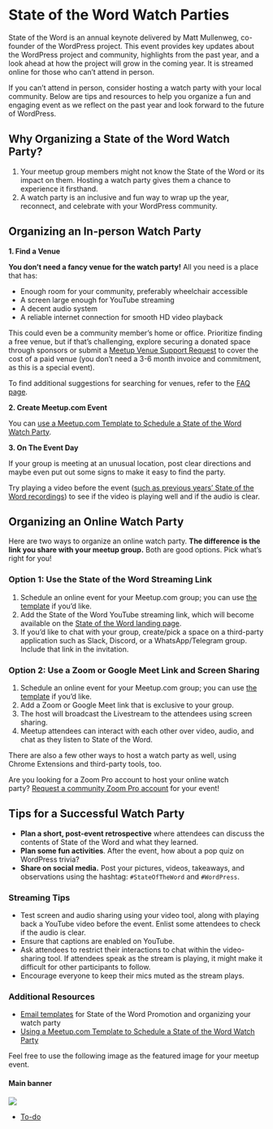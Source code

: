 # State of the Word Watch Parties

State of the Word is an annual keynote delivered by Matt Mullenweg, co-founder of the WordPress project. This event provides key updates about the WordPress project and community, highlights from the past year, and a look ahead at how the project will grow in the coming year. It is streamed online for those who can’t attend in person.

If you can’t attend in person, consider hosting a watch party with your local community. Below are tips and resources to help you organize a fun and engaging event as we reflect on the past year and look forward to the future of WordPress.

## Why Organizing a State of the Word Watch Party?

1.  Your meetup group members might not know the State of the Word or its impact on them. Hosting a watch party gives them a chance to experience it firsthand.
2.  A watch party is an inclusive and fun way to wrap up the year, reconnect, and celebrate with your WordPress community.

## Organizing an In-person Watch Party

**1\. Find a Venue**

**You don’t need a fancy venue for the watch party!** All you need is a place that has:

*   Enough room for your community, preferably wheelchair accessible
*   A screen large enough for YouTube streaming
*   A decent audio system
*   A reliable internet connection for smooth HD video playback

This could even be a community member’s home or office. Prioritize finding a free venue, but if that’s challenging, explore securing a donated space through sponsors or submit a [Meetup Venue Support Request](https://make.wordpress.org/community/handbook/meetup-organizer/meetup-program-basics/venue-approval/) to cover the cost of a paid venue (you don’t need a 3-6 month invoice and commitment, as this is a special event).

To find additional suggestions for searching for venues, refer to the [FAQ page](https://make.wordpress.org/community/handbook/meetup-organizer/getting-started/#where-should-we-hold-our-meetup).

**2\. Create Meetup.com Event**

You can [use a Meetup.com Template to Schedule a State of the Word Watch Party](https://make.wordpress.org/community/handbook/meetup-organizer/state-of-the-word-watch-parties/using-a-meetup-com-template-to-schedule-a-state-of-the-word-watch-party/).

**3\. On The Event Day**

If your group is meeting at an unusual location, post clear directions and maybe even put out some signs to make it easy to find the party.

Try playing a video before the event ([such as previous years’ State of the Word recordings](https://wordpress.tv/tag/state-of-the-word/)) to see if the video is playing well and if the audio is clear.

## Organizing an Online Watch Party

Here are two ways to organize an online watch party. **The difference is the link you share with your meetup group.** Both are good options. Pick what’s right for you!

### Option 1: Use the State of the Word Streaming Link

1.  Schedule an online event for your Meetup.com group; you can use [the template](https://make.wordpress.org/community/handbook/meetup-organizer/state-of-the-word-watch-parties/using-a-meetup-com-template-to-schedule-a-state-of-the-word-watch-party/) if you’d like.
2.  Add the State of the Word YouTube streaming link, which will become available on the [State of the Word landing page](https://wordpress.org/state-of-the-word/).
3.  If you’d like to chat with your group, create/pick a space on a third-party application such as Slack, Discord, or a WhatsApp/Telegram group. Include that link in the invitation.

### Option 2: Use a Zoom or Google Meet Link and Screen Sharing

1.  Schedule an online event for your Meetup.com group; you can use [the template](https://make.wordpress.org/community/handbook/meetup-organizer/state-of-the-word-watch-parties/using-a-meetup-com-template-to-schedule-a-state-of-the-word-watch-party/) if you’d like.
2.  Add a Zoom or Google Meet link that is exclusive to your group.
3.  The host will broadcast the Livestream to the attendees using screen sharing.
4.  Meetup attendees can interact with each other over video, audio, and chat as they listen to State of the Word. 

There are also a few other ways to host a watch party as well, using Chrome Extensions and third-party tools, too. 

Are you looking for a Zoom Pro account to host your online watch party? [Request a community Zoom Pro account](https://make.wordpress.org/community/handbook/meetup-organizer/getting-started/special-virtual-events-zoom-request/) for your event!

## Tips for a Successful Watch Party

*   **Plan a short, post-event retrospective** where attendees can discuss the contents of State of the Word and what they learned.
*   **Plan some fun activities**. After the event, how about a pop quiz on WordPress trivia?
*   **Share on social media.** Post your pictures, videos, takeaways, and observations using the hashtag: `#StateOfTheWord` and `#WordPress`.

### Streaming Tips

*   Test screen and audio sharing using your video tool, along with playing back a YouTube video before the event. Enlist some attendees to check if the audio is clear.
*   Ensure that captions are enabled on YouTube.
*   Ask attendees to restrict their interactions to chat within the video-sharing tool. If attendees speak as the stream is playing, it might make it difficult for other participants to follow.
*   Encourage everyone to keep their mics muted as the stream plays.

### Additional Resources

*   [Email templates](https://make.wordpress.org/community/handbook/meetup-organizer/event-formats/2021-state-of-the-word-watch-parties/email-templates-for-state-of-the-word/) for State of the Word Promotion and organizing your watch party
*   [Using a Meetup.com Template to Schedule a State of the Word Watch Party](https://make.wordpress.org/community/handbook/meetup-organizer/state-of-the-word-watch-parties/using-a-meetup-com-template-to-schedule-a-state-of-the-word-watch-party/)

Feel free to use the following image as the featured image for your meetup event.

#### Main banner

[![](https://make.wordpress.org/community/files/2024/08/SotW-2024-Watch-Party-banner-1024x576.jpg)](https://make.wordpress.org/community/files/2024/08/SotW-2024-Watch-Party-banner-scaled.jpg)

*   [To-do](# "To-do")